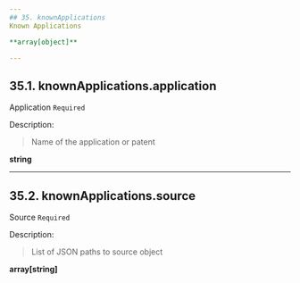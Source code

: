 ```yaml
---
## 35. knownApplications
Known Applications  

**array[object]**

---
```

## 35.1. knownApplications.application
Application  `Required`

Description:
> Name of the application or patent  

**string**

---
## 35.2. knownApplications.source
Source  `Required`

Description:
> List of JSON paths to source object  

**array[string]**
